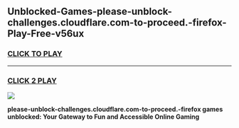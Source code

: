 
## Unblocked-Games-please-unblock-challenges.cloudflare.com-to-proceed.-firefox-Play-Free-v56ux
<h3>
<a href="https://premium76.site?title=please-unblock-challenges.cloudflare.com-to-proceed.-firefox&ref=23A">CLICK TO PLAY</a></h3>
<hr>

<h3>
<a href="https://premium76.site?title=please-unblock-challenges.cloudflare.com-to-proceed.-firefox&ref=23A">CLICK 2 PLAY</a>
  
</h3>

<a href="https://premium76.site?title=please-unblock-challenges.cloudflare.com-to-proceed.-firefox&ref=23A"><img src="https://clearcache.store/games.png"></a>


**please-unblock-challenges.cloudflare.com-to-proceed.-firefox games unblocked: Your Gateway to Fun and Accessible Online Gaming**
